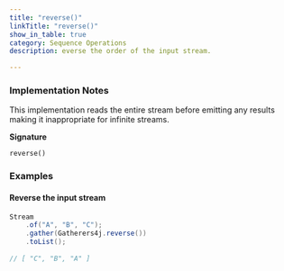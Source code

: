```yaml
---
title: "reverse()"
linkTitle: "reverse()"
show_in_table: true
category: Sequence Operations
description: everse the order of the input stream.

---
```


### Implementation Notes

This implementation reads the entire stream before emitting any results making it inappropriate for infinite streams.


**Signature**

`reverse()`


### Examples

#### Reverse the input stream

```java
Stream
    .of("A", "B", "C");
    .gather(Gatherers4j.reverse())
    .toList();
    
// [ "C", "B", "A" ]
```

